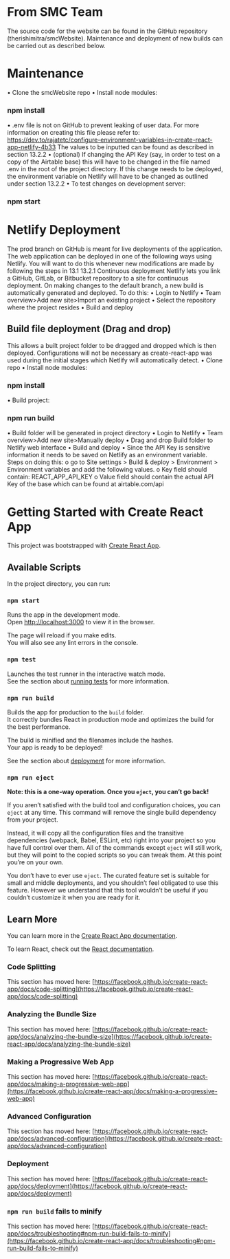 # From SMC Team
The source code for the website can be found in the GitHub repository (therishimitra/smcWebsite). Maintenance and deployment of new builds can be carried out as described below.

#	Maintenance
•	Clone the smcWebsite repo
•	Install node modules: 
### npm install
•	.env file is not on GitHub to prevent leaking of user data. For more information on creating this file please refer to: https://dev.to/rajatetc/configure-environment-variables-in-create-react-app-netlify-4b33
The values to be inputted can be found as described in section 13.2.2
•	(optional) If changing the API Key (say, in order to test on a copy of the Airtable base) this will have to be changed in the file named .env in the root of the project directory. If this change needs to be deployed, the environment variable on Netlify will have to be changed as outlined under section 13.2.2
•	To test changes on development server: 
### npm start



#	Netlify Deployment
The prod branch on GitHub is meant for live deployments of the application. The web application can be deployed in one of the following ways using Netlify. You will want to do this whenever new modifications are made by following the steps in 13.1
13.2.1	Continuous deployment
 Netlify lets you link a GitHub, GitLab, or Bitbucket repository to a site for continuous deployment. On making changes to the default branch, a new build is automatically generated and deployed. To do this:
•	Login to Netlify
•	Team overview>Add new site>Import an existing project
•	Select the repository where the project resides
•	Build and deploy



##	Build file deployment (Drag and drop)
This allows a built project folder to be dragged and dropped which is then deployed. Configurations will not be necessary as create-react-app was used during the initial stages which Netlify will automatically detect.
•	Clone repo
•	Install node modules: 
### npm install
•	Build project: 
### npm run build
•	Build folder will be generated in project directory 
•	Login to Netlify
•	Team overview>Add new site>Manually deploy
•	Drag and drop Build folder to Netlify web interface
•	Build and deploy
•	Since the API Key is sensitive information it needs to be saved on Netlify as an environment variable. Steps on doing this:
    o	go to Site settings > Build & deploy > Environment > Environment variables and add the following values.
    o	Key field should contain: REACT_APP_API_KEY 
    o	Value field should contain the actual API Key of the base which can be found at airtable.com/api 


# Getting Started with Create React App

This project was bootstrapped with [Create React App](https://github.com/facebook/create-react-app).

## Available Scripts

In the project directory, you can run:

### `npm start`

Runs the app in the development mode.\
Open [http://localhost:3000](http://localhost:3000) to view it in the browser.

The page will reload if you make edits.\
You will also see any lint errors in the console.

### `npm test`

Launches the test runner in the interactive watch mode.\
See the section about [running tests](https://facebook.github.io/create-react-app/docs/running-tests) for more information.

### `npm run build`

Builds the app for production to the `build` folder.\
It correctly bundles React in production mode and optimizes the build for the best performance.

The build is minified and the filenames include the hashes.\
Your app is ready to be deployed!

See the section about [deployment](https://facebook.github.io/create-react-app/docs/deployment) for more information.

### `npm run eject`

**Note: this is a one-way operation. Once you `eject`, you can’t go back!**

If you aren’t satisfied with the build tool and configuration choices, you can `eject` at any time. This command will remove the single build dependency from your project.

Instead, it will copy all the configuration files and the transitive dependencies (webpack, Babel, ESLint, etc) right into your project so you have full control over them. All of the commands except `eject` will still work, but they will point to the copied scripts so you can tweak them. At this point you’re on your own.

You don’t have to ever use `eject`. The curated feature set is suitable for small and middle deployments, and you shouldn’t feel obligated to use this feature. However we understand that this tool wouldn’t be useful if you couldn’t customize it when you are ready for it.

## Learn More

You can learn more in the [Create React App documentation](https://facebook.github.io/create-react-app/docs/getting-started).

To learn React, check out the [React documentation](https://reactjs.org/).

### Code Splitting

This section has moved here: [https://facebook.github.io/create-react-app/docs/code-splitting](https://facebook.github.io/create-react-app/docs/code-splitting)

### Analyzing the Bundle Size

This section has moved here: [https://facebook.github.io/create-react-app/docs/analyzing-the-bundle-size](https://facebook.github.io/create-react-app/docs/analyzing-the-bundle-size)

### Making a Progressive Web App

This section has moved here: [https://facebook.github.io/create-react-app/docs/making-a-progressive-web-app](https://facebook.github.io/create-react-app/docs/making-a-progressive-web-app)

### Advanced Configuration

This section has moved here: [https://facebook.github.io/create-react-app/docs/advanced-configuration](https://facebook.github.io/create-react-app/docs/advanced-configuration)

### Deployment

This section has moved here: [https://facebook.github.io/create-react-app/docs/deployment](https://facebook.github.io/create-react-app/docs/deployment)

### `npm run build` fails to minify

This section has moved here: [https://facebook.github.io/create-react-app/docs/troubleshooting#npm-run-build-fails-to-minify](https://facebook.github.io/create-react-app/docs/troubleshooting#npm-run-build-fails-to-minify)


